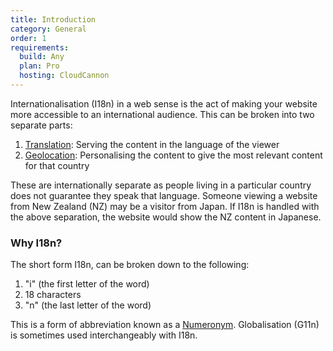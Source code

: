 ```yaml
---
title: Introduction
category: General
order: 1
requirements:
  build: Any
  plan: Pro
  hosting: CloudCannon
---
```


Internationalisation (I18n) in a web sense is the act of making your website more accessible to an international audience. This can be broken into two separate parts:

1. [Translation](/i18n/translation/): Serving the content in the language of the viewer
2. [Geolocation](/i18n/geolocation/): Personalising the content to give the most relevant content for that country

These are internationally separate as people living in a particular country does not guarantee they speak that language. Someone viewing a website from New Zealand (NZ) may be a visitor from Japan. If I18n is handled with the above separation, the website would show the NZ content in Japanese.


### Why I18n?

The short form I18n, can be broken down to the following:

1. "i" (the first letter of the word)
2. 18 characters
3. "n" (the last letter of the word)

This is a form of abbreviation known as a [Numeronym](https://en.wikipedia.org/wiki/Numeronym). Globalisation (G11n) is sometimes used interchangeably with I18n.
